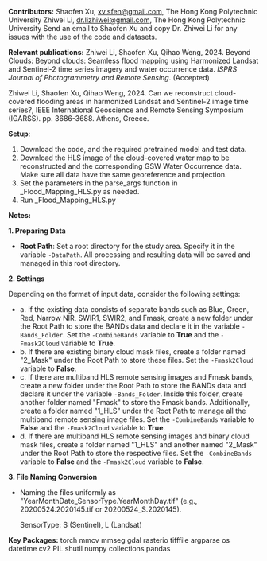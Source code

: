 **Contributors:**
Shaofen Xu, xv.sfen@gmail.com, The Hong Kong Polytechnic University
Zhiwei Li, dr.lizhiwei@gmail.com, The Hong Kong Polytechnic University
Send an email to Shaofen Xu and copy Dr. Zhiwei Li for any issues with the use of the code and datasets.





**Relevant publications:**
Zhiwei Li, Shaofen Xu, Qihao Weng, 2024. Beyond Clouds: Beyond clouds: Seamless flood mapping using Harmonized Landsat and Sentinel-2 time series imagery and water occurrence data. *ISPRS Journal of Photogrammetry and Remote Sensing*. (Accepted)

Zhiwei Li, Shaofen Xu, Qihao Weng, 2024. Can we reconstruct cloud-covered flooding areas in harmonized Landsat and Sentinel-2 image time series?, IEEE International Geoscience and Remote Sensing Symposium (IGARSS). pp. 3686-3688. Athens, Greece.





**Setup**: 

1. Download the code, and the required pretrained model and test data.
2. Download the HLS image of the cloud-covered water map to be reconstructed and the corresponding GSW Water Occurrence data. Make sure all data have the same georeference and projection.
3. Set the parameters in the parse_args function in _Flood_Mapping_HLS.py as needed.
4. Run _Flood_Mapping_HLS.py





**Notes:**

**1. Preparing Data**

- **Root Path**: Set a root directory for the study area. Specify it in the variable `-DataPath`. All processing and resulting data will be saved and managed in this root directory.

**2. Settings**

Depending on the format of input data, consider the following settings:

- a. If the existing data consists of separate bands such as Blue, Green, Red, Narrow NIR, SWIR1, SWIR2, and Fmask, create a new folder under the Root Path to store the BANDs data and declare it in the variable `-Bands_Folder`. Set the `-CombineBands` variable to **True** and the `-Fmask2Cloud` variable to **True**.
- b. If there are existing binary cloud mask files, create a folder named "2_Mask" under the Root Path to store these files. Set the `-Fmask2Cloud` variable to **False**.
- c. If there are multiband HLS remote sensing images and Fmask bands, create a new folder under the Root Path to store the BANDs data and declare it under the variable `-Bands_Folder`. Inside this folder, create another folder named "Fmask" to store the Fmask bands. Additionally, create a folder named "1_HLS" under the Root Path to manage all the multiband remote sensing image files. Set the `-CombineBands` variable to **False** and the `-Fmask2Cloud` variable to **True**.
- d. If there are multiband HLS remote sensing images and binary cloud mask files, create a folder named "1_HLS" and another named "2_Mask" under the Root Path to store the respective files. Set the `-CombineBands` variable to **False** and the `-Fmask2Cloud` variable to **False**.

**3. File Naming Conversion**

- Naming the files uniformly as "YearMonthDate_SensorType.YearMonthDay.tif" (e.g., 20200524.2020145.tif or 20200524_S.2020145).

  SensorType: S (Sentinel), L (Landsat)





**Key Packages:**
torch
mmcv
mmseg
gdal
rasterio
tifffile
argparse
os
datetime
cv2
PIL
shutil
numpy
collections
pandas